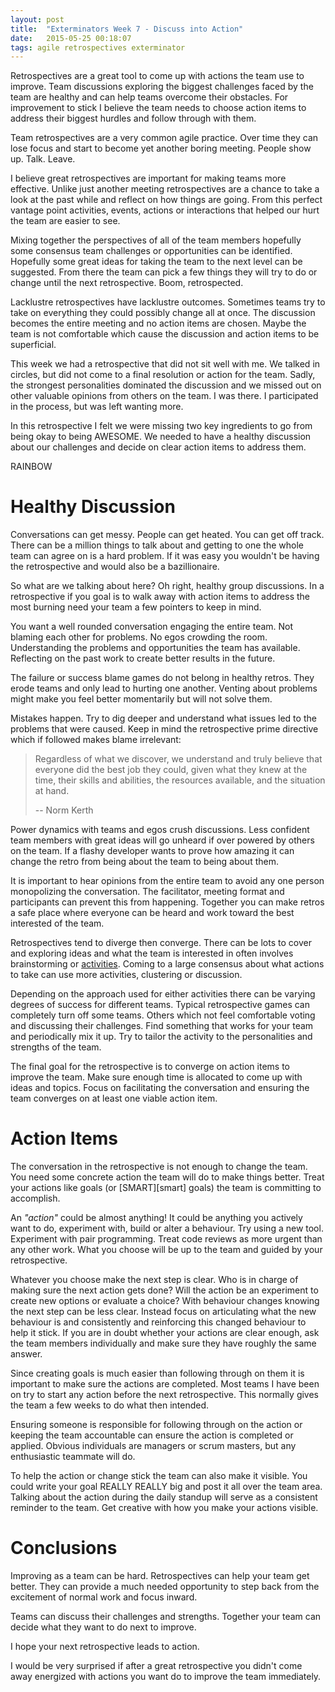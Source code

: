 ```yaml
---
layout: post
title:  "Exterminators Week 7 - Discuss into Action"
date:   2015-05-25 00:18:07
tags: agile retrospectives exterminator
---
```


Retrospectives are a great tool to come up with actions the team use to improve.
Team discussions exploring the biggest challenges faced by the team are healthy
and can help teams overcome their obstacles. For improvement to stick I believe
the team needs to choose action items to address their biggest hurdles and
follow through with them.

Team retrospectives are a very common agile practice. Over time they can lose
focus and start to become yet another boring meeting. People show up. Talk. Leave.

I believe great retrospectives are important for making teams more effective.
Unlike just another meeting retrospectives are a chance to take a look at the
past while and reflect on how things are going. From this perfect vantage point
activities, events, actions or interactions that helped our hurt the team are
easier to see.

Mixing together the perspectives of all of the team members hopefully some
consensus team challenges or opportunities can be identified. Hopefully some
great ideas for taking the team to the next level can be suggested. From there
the team can pick a few things they will try to do or change until the next
retrospective. Boom, retrospected.

Lacklustre retrospectives have lacklustre outcomes. Sometimes teams try to take
on everything they could possibly change all at once. The discussion becomes the
entire meeting and no action items are chosen. Maybe the team is not comfortable
which cause the discussion and action items to be superficial.

This week we had a retrospective that did not sit well with me. We talked in
circles, but did not come to a final resolution or action for the team. Sadly,
the strongest personalities dominated the discussion and we missed out on other
valuable opinions from others on the team. I was there. I participated in the
process, but was left wanting more.

In this retrospective I felt we were missing two key ingredients to go from
being okay to being AWESOME. We needed to have a healthy discussion about our
challenges and decide on clear action items to address them.

RAINBOW

Healthy Discussion
===============================================================================

Conversations can get messy. People can get heated. You can get off track.
There can be a million things to talk about and getting to one the whole team
can agree on is a hard problem. If it was easy you wouldn't be having the
retrospective and would also be a bazillionaire.

So what are we talking about here? Oh right, healthy group discussions. In a
retrospective if you goal is to walk away with action items to address the most
burning need your team a few pointers to keep in mind.

You want a well rounded conversation engaging the entire team. Not blaming each
other for problems. No egos crowding the room. Understanding the problems and
opportunities the team has available. Reflecting on the past work to create
better results in the future.

The failure or success blame games do not belong in healthy retros. They erode
teams and only lead to hurting one another. Venting about problems might make
you feel better momentarily but will not solve them.

Mistakes happen. Try to dig deeper and understand what issues led to the
problems that were caused. Keep in mind the retrospective prime
directive which if followed makes blame irrelevant:

> Regardless of what we discover, we understand and truly believe that everyone
> did the best job they could, given what they knew at the time, their skills
> and abilities, the resources available, and the situation at hand.
>
> -- Norm Kerth

Power dynamics with teams and egos crush discussions. Less confident team
members with great ideas will go unheard if over powered by others on the
team. If a flashy developer wants to prove how amazing it can change the retro
from being about the team to being about them.

It is important to hear opinions from the entire team to avoid any one person
monopolizing the conversation. The facilitator, meeting format and participants
can prevent this from happening. Together you can make retros a safe place
where everyone can be heard and work toward the best interested of the team.

Retrospectives tend to diverge then converge. There can be lots to cover and
exploring ideas and what the team is interested in often involves brainstorming
or [activities][fun]. Coming to a large consensus about what actions to take
can use more activities, clustering or discussion.

Depending on the approach used for either activities there can be varying
degrees of success for different teams. Typical retrospective games can
completely turn off some teams. Others which not feel comfortable voting and
discussing their challenges. Find something that works for your team and
periodically mix it up. Try to tailor the activity to the personalities and
strengths of the team.

The final goal for the retrospective is to converge on action items to improve
the team. Make sure enough time is allocated to come up with ideas and topics.
Focus on facilitating the conversation and ensuring the team converges on at
least one viable action item.

Action Items
===============================================================================

The conversation in the retrospective is not enough to change the team. You
need some concrete action the team will do to make things better. Treat your
actions like goals (or [SMART][smart] goals) the team is committing to
accomplish.

An *"action"* could be almost anything! It could be anything you actively want
to do, experiment with, build or alter a behaviour. Try using a new tool.
Experiment with pair programming. Treat code reviews as more urgent than
any other work. What you choose will be up to the team and guided by your
retrospective.

Whatever you choose make the next step is clear. Who is in charge of making
sure the next action gets done? Will the action be an experiment to create new
options or evaluate a choice? With behaviour changes knowing the next step can
be less clear. Instead focus on articulating what the new behaviour is and
consistently and reinforcing this changed behaviour to help it stick. If you
are in doubt whether your actions are clear enough, ask the team members
individually and make sure they have roughly the same answer.

Since creating goals is much easier than following through on them it is
important to make sure the actions are completed. Most teams I have been on try
to start any action before the next retrospective. This normally gives the team
a few weeks to do what then intended.

Ensuring someone is responsible for following through on the action or keeping
the team accountable can ensure the action is completed or applied. Obvious
individuals are managers or scrum masters, but any enthusiastic teammate will
do.

To help the action or change stick the team can also make it visible. You could
write your goal REALLY REALLY big and post it all over the team area. Talking
about the action during the daily standup will serve as a consistent reminder
to the team. Get creative with how you make your actions visible.

Conclusions
===============================================================================

Improving as a team can be hard. Retrospectives can help your team get better.
They can provide a much needed opportunity to step back from the excitement of
normal work and focus inward.

Teams can discuss their challenges and strengths. Together your team can
decide what they want to do next to improve.

I hope your next retrospective leads to action.

I would be very surprised if after a great retrospective you didn't come away
energized with actions you want do to improve the team immediately.

[losing]: http://haacked.com/archive/2013/10/21/argue-well-by-losing.aspx/
[fun]: http://www.funretrospectives.com/category/retrospective/
